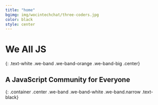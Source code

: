 ```yaml
---
title: "home"
bgimg: img/wocintechchat/three-coders.jpg
color: black
style: center
---
```


# **We All JS**
{: .text-white .we-band .we-band-orange .we-band-big .center}

## A JavaScript Community for Everyone
{: .container .center .we-band .we-band-white .we-band.narrow .text-black}
